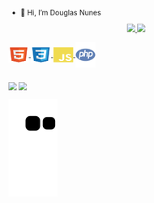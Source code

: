 - 👋 Hi, I’m Douglas Nunes

<div align="center">
  <a href="https://github.com/DouglaxN">
  <img height="180em" src="https://github-readme-stats.vercel.app/api?username=DouglaxN&show_icons=true&theme=dark&include_all_commits=true&count_private=true"/>
  <img height="180em" src="https://github-readme-stats.vercel.app/api/top-langs/?username=DouglaxN&layout=compact&langs_count=7&theme=dark"/>
</div>
<div style="display: inline_block"><br>
   <img align="center" alt="HTML" height="30" width="40" src="https://raw.githubusercontent.com/devicons/devicon/master/icons/html5/html5-original.svg">
  <img align="center" alt="CSS" height="30" width="40" src="https://raw.githubusercontent.com/devicons/devicon/master/icons/css3/css3-original.svg">
  <img align="center" alt="Js" height="30" width="40" src="https://raw.githubusercontent.com/devicons/devicon/master/icons/javascript/javascript-plain.svg">
  <img align="center" alt="PHP" height="50" width="40" src="https://raw.githubusercontent.com/devicons/devicon/master/icons/php/php-plain.svg">
</div>
  
  ##
  
<div> 
  <a href="https://instagram.com/dougxns_" target="_blank"><img src="https://img.shields.io/badge/-Instagram-%23E4405F?style=for-the-badge&logo=instagram&logoColor=white" target="_blank"></a>
  <a href = "mailto:douglas.devx@gmail.com"><img src="https://img.shields.io/badge/-Gmail-%23333?style=for-the-badge&logo=gmail&logoColor=white" target="_blank"></a>
  
 
  ![Snake animation](https://github.com/DouglaxN/DouglaxN/blob/output/github-contribution-grid-snake.svg)
 
</div>  
<!---
DouglaxN/DouglaxN is a ✨ special ✨ repository because its `README.md` (this file) appears on your GitHub profile.
You can click the Preview link to take a look at your changes.
--->
